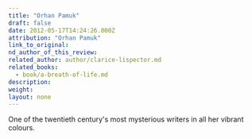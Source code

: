 ```yaml
---
title: "Orhan Pamuk"
draft: false
date: 2012-05-17T14:24:26.000Z
attribution: "Orhan Pamuk"
link_to_original:
nd_author_of_this_review:
related_author: author/clarice-lispector.md
related_books:
  - book/a-breath-of-life.md
description:
weight:
layout: none
---
```

One of the twentieth century's most mysterious writers in all her vibrant colours.

